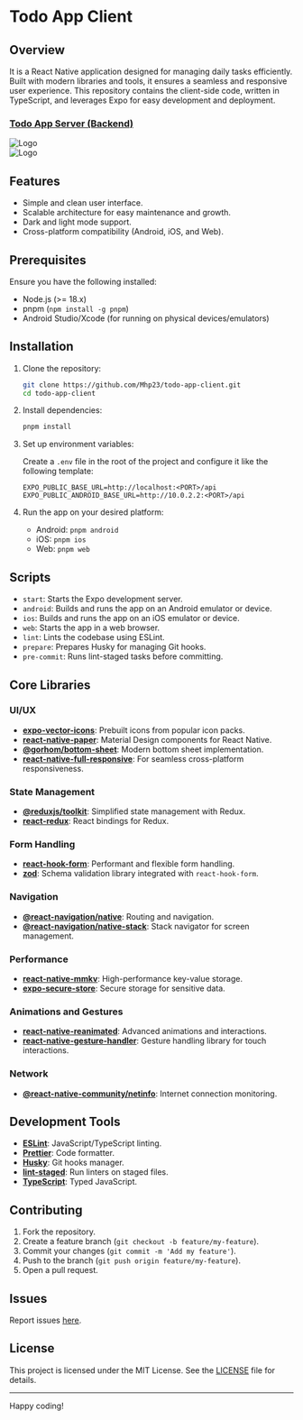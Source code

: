 # Todo App Client

## Overview

It is a React Native application designed for managing daily tasks efficiently. Built with modern libraries and tools, it ensures a seamless and responsive user experience. This repository contains the client-side code, written in TypeScript, and leverages Expo for easy development and deployment.

### [Todo App Server (Backend)](https://github.com/Mhp23/todo-app-server/)

![Logo](./l-preview.png)
<br />
![Logo](./d-preview.png)

## Features

- Simple and clean user interface.
- Scalable architecture for easy maintenance and growth.
- Dark and light mode support.
- Cross-platform compatibility (Android, iOS, and Web).

## Prerequisites

Ensure you have the following installed:

- Node.js (>= 18.x)
- pnpm (`npm install -g pnpm`)
- Android Studio/Xcode (for running on physical devices/emulators)

## Installation

1. Clone the repository:

   ```bash
   git clone https://github.com/Mhp23/todo-app-client.git
   cd todo-app-client
   ```

2. Install dependencies:

   ```bash
   pnpm install
   ```

3. Set up environment variables:

   Create a `.env` file in the root of the project and configure it like the following template:

   ```env
   EXPO_PUBLIC_BASE_URL=http://localhost:<PORT>/api
   EXPO_PUBLIC_ANDROID_BASE_URL=http://10.0.2.2:<PORT>/api
   ```

4. Run the app on your desired platform:

   - Android: `pnpm android`
   - iOS: `pnpm ios`
   - Web: `pnpm web`

## Scripts

- `start`: Starts the Expo development server.
- `android`: Builds and runs the app on an Android emulator or device.
- `ios`: Builds and runs the app on an iOS emulator or device.
- `web`: Starts the app in a web browser.
- `lint`: Lints the codebase using ESLint.
- `prepare`: Prepares Husky for managing Git hooks.
- `pre-commit`: Runs lint-staged tasks before committing.

## Core Libraries

### UI/UX

- **[expo-vector-icons](https://docs.expo.dev/guides/icons/)**: Prebuilt icons from popular icon packs.
- **[react-native-paper](https://callstack.github.io/react-native-paper/)**: Material Design components for React Native.
- **[@gorhom/bottom-sheet](https://github.com/gorhom/react-native-bottom-sheet)**: Modern bottom sheet implementation.
- **[react-native-full-responsive](https://github.com/Mhp23/react-native-full-responsive)**: For seamless cross-platform responsiveness.

### State Management

- **[@reduxjs/toolkit](https://redux-toolkit.js.org/)**: Simplified state management with Redux.
- **[react-redux](https://react-redux.js.org/)**: React bindings for Redux.

### Form Handling

- **[react-hook-form](https://react-hook-form.com/)**: Performant and flexible form handling.
- **[zod](https://github.com/colinhacks/zod)**: Schema validation library integrated with `react-hook-form`.

### Navigation

- **[@react-navigation/native](https://reactnavigation.org/)**: Routing and navigation.
- **[@react-navigation/native-stack](https://reactnavigation.org/docs/stack-navigator/)**: Stack navigator for screen management.

### Performance

- **[react-native-mmkv](https://github.com/mrousavy/react-native-mmkv)**: High-performance key-value storage.
- **[expo-secure-store](https://docs.expo.dev/versions/latest/sdk/securestore/)**: Secure storage for sensitive data.

### Animations and Gestures

- **[react-native-reanimated](https://docs.swmansion.com/react-native-reanimated/)**: Advanced animations and interactions.
- **[react-native-gesture-handler](https://docs.swmansion.com/react-native-gesture-handler/)**: Gesture handling library for touch interactions.

### Network

- **[@react-native-community/netinfo](https://github.com/react-native-netinfo/react-native-netinfo)**: Internet connection monitoring.

## Development Tools

- **[ESLint](https://eslint.org/)**: JavaScript/TypeScript linting.
- **[Prettier](https://prettier.io/)**: Code formatter.
- **[Husky](https://typicode.github.io/husky/#/)**: Git hooks manager.
- **[lint-staged](https://github.com/okonet/lint-staged)**: Run linters on staged files.
- **[TypeScript](https://www.typescriptlang.org/)**: Typed JavaScript.

## Contributing

1. Fork the repository.
2. Create a feature branch (`git checkout -b feature/my-feature`).
3. Commit your changes (`git commit -m 'Add my feature'`).
4. Push to the branch (`git push origin feature/my-feature`).
5. Open a pull request.

## Issues

Report issues [here](https://github.com/Mhp23/todo-app-client/issues).

## License

This project is licensed under the MIT License. See the [LICENSE](LICENSE) file for details.

---

Happy coding!
